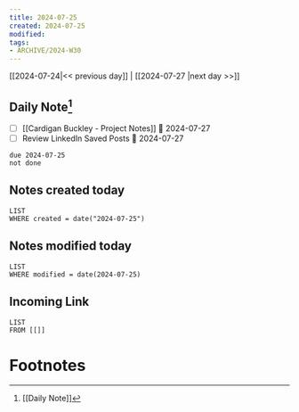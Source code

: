 ```yaml
---
title: 2024-07-25
created: 2024-07-25
modified: 
tags: 
- ARCHIVE/2024-W30
---
```


[[2024-07-24|<< previous day]] | [[2024-07-27 |next day >>]]

## Daily Note[^1]
- [ ] [[Cardigan Buckley - Project Notes]] 📅 2024-07-27
- [ ] Review LinkedIn Saved Posts 📅 2024-07-27
```tasks
due 2024-07-25
not done
```
## Notes created today
```dataview
LIST
WHERE created = date("2024-07-25")
```
## Notes modified today
```dataview
LIST
WHERE modified = date(2024-07-25)
```
## Incoming Link
```dataview
LIST
FROM [[]]
```
# Footnotes

[^1]: [[Daily Note]]